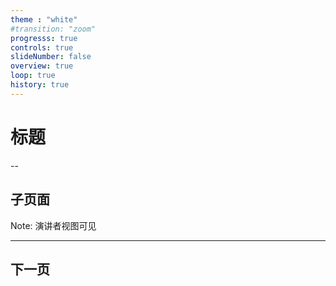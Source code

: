 ```yaml
---
theme : "white"
#transition: "zoom"
progresss: true
controls: true
slideNumber: false
overview: true
loop: true
history: true
---
```

<!-- ? 说明 -->


# 标题

--

## 子页面

Note: 演讲者视图可见

---

## 下一页
